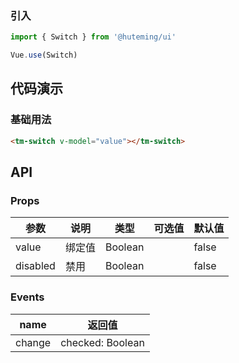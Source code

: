 
### 引入

```javascript
import { Switch } from '@huteming/ui'

Vue.use(Switch)
```

## 代码演示

### 基础用法

```html
<tm-switch v-model="value"></tm-switch>
```

## API

### Props

| 参数 | 说明 | 类型 | 可选值 | 默认值 |
|------|-------|---------|-------|--------|
| value | 绑定值 | Boolean | | false |
| disabled | 禁用 | Boolean | | false |

### Events

| name | 返回值 |
| ---- | ----- |
| change | checked: Boolean |
